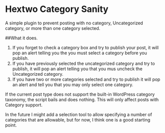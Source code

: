 # Hextwo Category Sanity
A simple plugin to prevent posting with no category, Uncategorized category, or more than one category selected.

##What it does.

1. If you forget to check a category box and try to publish your post, it will pop an alert telling you the you must select a category before you publish.
2. If you have previously selected the uncategorized category and try to publish, it will pop an alert telling you that you mus uncheck the Uncategorized category.
3. If you have two or more categories selected and try to publish it will pop an alert and tell you that you may only select one category.

If the current post type does not support the built-in WordPress category taxonomy, the script bails and does nothing. This will only affect posts with Category support.

In the future I might add a selection tool to allow specifying a number of categories that are allowable, but for now, I think one is a good starting point.